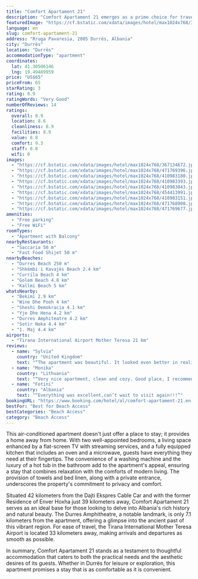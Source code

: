 ```yaml
---
title: "Comfort Apartament 21"
description: "Comfort Apartament 21 emerges as a prime choice for travelers seeking the perfect blend of convenience and comfort in Durrës."
featuredImage: "https://cf.bstatic.com/xdata/images/hotel/max1024x768/367134672.jpg?k=09fc0b0df777aa67bad903c76354857cef7ab232fe8c80d74a08fe16a45aac5a&o=&hp=1"
language: en
slug: comfort-apartament-21
address: "Rruga Pavaresia, 2005 Durrës, Albania"
city: "Durrës"
location: "Durrës"
accommodationType: "apartment"
coordinates:
  lat: 41.30506146
  lng: 19.49489959
price: "US$65"
priceFrom: 65
starRating: 3
rating: 8.9
ratingWords: "Very Good"
numberOfReviews: 14
ratings:
  overall: 8.9
  location: 8.6
  cleanliness: 8.9
  facilities: 8.9
  value: 8.8
  comfort: 9.3
  staff: 8.8
  wifi: 0
images:
  - "https://cf.bstatic.com/xdata/images/hotel/max1024x768/367134672.jpg?k=09fc0b0df777aa67bad903c76354857cef7ab232fe8c80d74a08fe16a45aac5a&o=&hp=1"
  - "https://cf.bstatic.com/xdata/images/hotel/max1024x768/471769396.jpg?k=5d77c42683f92fb4e13dfaf1894cb6759df1e087ad11937361584c63492e85bb&o=&hp=1"
  - "https://cf.bstatic.com/xdata/images/hotel/max1024x768/410983180.jpg?k=cfababd51da93e0ea92bc645c89e58bd5e7bf928f5d4aed31f6f0c20a1a8f080&o=&hp=1"
  - "https://cf.bstatic.com/xdata/images/hotel/max1024x768/410983393.jpg?k=7f00c2f79e1ed6612d678582e10e7921f0ca61e84226d8548710a9b03038a649&o=&hp=1"
  - "https://cf.bstatic.com/xdata/images/hotel/max1024x768/410983043.jpg?k=df4434b76fa63daac27a760d50b9549b5d6e3ebb6f98e6f3a83e000a1dc18ff3&o=&hp=1"
  - "https://cf.bstatic.com/xdata/images/hotel/max1024x768/454413991.jpg?k=c858721a23e938bbf9f879f670850953b13d0ca0c8dabad39bff978fe6ba84a0&o=&hp=1"
  - "https://cf.bstatic.com/xdata/images/hotel/max1024x768/410983151.jpg?k=7ef3e136341a031cd8acc2e032e7ae8230666bb5323ab4eb1b4bf0e6b5b92e14&o=&hp=1"
  - "https://cf.bstatic.com/xdata/images/hotel/max1024x768/471768908.jpg?k=42e29f80dae9a8de3f1acb1f032ee8a3fde9ae906833d594bb8aa9caf3fdd948&o=&hp=1"
  - "https://cf.bstatic.com/xdata/images/hotel/max1024x768/471769677.jpg?k=a40ebf7c2eabe8925337c6177a9243c44a99db5ff9ccacb37a8000ade13d0523&o=&hp=1"
amenities:
  - "Free parking"
  - "Free WiFi"
roomTypes:
  - "Apartment with Balcony"
nearbyRestaurants:
  - "Saccaria 50 m"
  - "Fast Food Shijet 50 m"
nearbyBeaches:
  - "Durres Beach 250 m"
  - "Shkëmbi i Kavajës Beach 2.4 km"
  - "Currila Beach 4 km"
  - "Golem Beach 4.8 km"
  - "Kallmi Beach 5 km"
whatsNearby:
  - "Bekimi 2.9 km"
  - "Wine Dhe Pooh 4 km"
  - "Sheshi Demokracia 4.1 km"
  - "Yje Dhe Hena 4.2 km"
  - "Durres Amphiteatre 4.2 km"
  - "Sotir Noka 4.4 km"
  - "1. Maj 4.4 km"
airports:
  - "Tirana International Airport Mother Teresa 21 km"
reviews:
  - name: "Sylvia"
    country: "United Kingdom"
    text: "“The apartment was beautiful. It looked even better in reality then it does in photos. The interior and the decoration is exceptional. The rooms were spacious. There are local shops and restaurants on the street below. Everything is a walking...”"
  - name: "Monika"
    country: "Lithuania"
    text: "“Very nice apartment, clean and cozy. Good place, I recommend!”"
  - name: "Fotini"
    country: "Albania"
    text: "“Everything was excellent,can’t wait to visit again!!!”"
bookingURL: "https://www.booking.com/hotel/al/comfort-apartament-21.en-gb.html?aid=8035640"
bestFor: "Best for Beach Access"
bestCategories: "Beach Access"
category: "Beach Access"
---
```


This air-conditioned apartment doesn't just offer a place to stay; it provides a home away from home. With two well-appointed bedrooms, a living space enhanced by a flat-screen TV with streaming services, and a fully equipped kitchen that includes an oven and a microwave, guests have everything they need at their fingertips. The convenience of a washing machine and the luxury of a hot tub in the bathroom add to the apartment's appeal, ensuring a stay that combines relaxation with the comforts of modern living. The provision of towels and bed linen, along with a private entrance, underscores the property's commitment to privacy and comfort.

Situated 42 kilometers from the Dajti Ekspres Cable Car and with the former Residence of Enver Hoxha just 39 kilometers away, Comfort Apartament 21 serves as an ideal base for those looking to delve into Albania's rich history and natural beauty. The Durres Amphitheatre, a notable landmark, is only 7.1 kilometers from the apartment, offering a glimpse into the ancient past of this vibrant region. For ease of travel, the Tirana International Mother Teresa Airport is located 33 kilometers away, making arrivals and departures as smooth as possible.

In summary, Comfort Apartament 21 stands as a testament to thoughtful accommodation that caters to both the practical needs and the aesthetic desires of its guests. Whether in Durrës for leisure or exploration, this apartment promises a stay that is as comfortable as it is convenient.